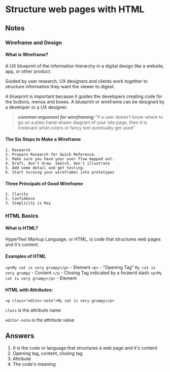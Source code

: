 # Structure web pages with HTML

## Notes

### Wireframe and Design

#### What is Wireframe?

A UX blueprint of the information hierarchy in a digital design like a website, app, or other product.

Guided by user research, UX designers and clients work together to structure information they want the viewer to digest.

A blueprint is important because it guides the developers creating code for the buttons, menus and boxes. A blueprint or wireframe can be designed by a developer or a UX designer.

> ***common argument for wireframing***
   >"if a user doesn’t know where to go on a plain hand-drawn diagram of your site page, then it is irrelevant what colors or fancy text eventually get used"

#### The Six Steps to Make a Wireframe

    1. Research
    2. Prepare Research for Quick Reference.
    3. Make sure you have your user flow mapped out.
    4. Draft, don't draw. Sketch, don't illustrate
    5. Add some detail and get testing.
    6. Start turning your wireframes into prototypes

#### Three Principals of Good Wireframe

    1. Clarity
    2. Confidence
    3. Simplicity is Key

### HTML Basics

#### What is HTML?

HyperText Markup Language, or HTML, is code that structures web pages and it's content.

#### Examples of HTML

`<p>My cat is very grumpy</p>` - Element
`<p>` - "Opening Tag"
`My cat is very grumpy` - Content
`</p` - Closing Tag indicated by a forawrd slash
`<p>My cat is very grumpy</p>` - Element

#### HTML with *Attributes*:

`<p class="editor-note">My cat is very grumpy</p>`

`class` is the attribute name

`editor-note` is the attribute value

## Answers

1. It is the code or language that structures a web page and it's content
2. Opening tag, content, closing tag
3. Attribute
4. The code's meaning
